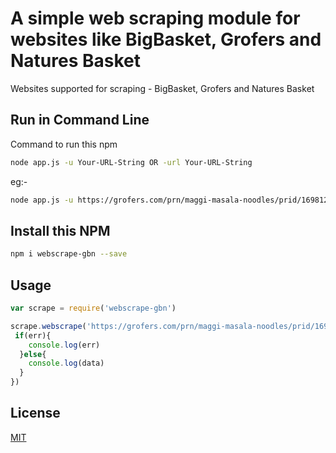 # A simple web scraping module for websites like BigBasket, Grofers and Natures Basket

Websites supported for scraping - BigBasket, Grofers and Natures Basket

## Run in Command Line

Command to run this npm
```bash
node app.js -u Your-URL-String OR -url Your-URL-String
```
eg:-

```bash
node app.js -u https://grofers.com/prn/maggi-masala-noodles/prid/169812
```

## Install this NPM

```bash
npm i webscrape-gbn --save
```

## Usage

```javascript
var scrape = require('webscrape-gbn')

scrape.webscrape('https://grofers.com/prn/maggi-masala-noodles/prid/169812',function(err,data){
 if(err){
    console.log(err)
  }else{
    console.log(data)
  }
})
```

## License
[MIT](https://choosealicense.com/licenses/mit/)